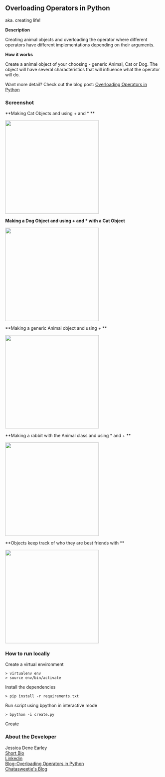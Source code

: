Overloading Operators in Python
-------------------------------
aka. creating life!

**Description**

Creating animal objects and overloading the operator where different operators have different implementations depending on their arguments.

**How it works**

Create a animal object of your choosing - generic Animal, Cat or Dog. The object will have several characteristics that will influence what the operator will do. 

Want more detail? Check out the blog post: [Overloading Operators in Python](https://chatasweetie.com/category/rideminder/)


### Screenshot

**Making Cat Objects and using + and * **

<img src="/img/cat.jpg" height="300">

**Making a Dog Object and using + and * with a Cat Object**

<img src="/img/dog.jpg" height="300">

**Making a generic Animal object and using + **

<img src="/img/rabbit.jpg" height="300" >

**Making a rabbit with the Animal class and using * and + **

<img src="/img/jane-rabbit.jpg" height="300">

**Objects keep track of who they are best friends with  **

<img src="/img/bestfriends.jpg" height="300">



### How to run locally


Create a virtual environment 

```
> virtualenv env
> source env/bin/activate
```

Install the dependencies

```
> pip install -r requirements.txt
```


Run script using bpython in interactive mode
```
> bpython -i create.py
```

Create


### About the Developer    
Jessica Dene Earley    
[Short Bio](https://chatasweetie.wordpress.com/about-me/)   
[Linkedin](https://www.linkedin.com/in/jessicaearley)    
[Blog-Overloading Operators in Python](https://chatasweetie.com/category/rideminder/)     
[Chatasweetie's Blog](https://chatasweetie.com/)    
